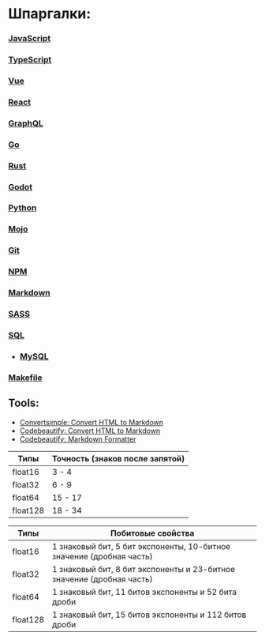 # Шпаргалки:

### [JavaScript](javascript)

### [TypeScript](typescript)

### [Vue](vue)

### [React](react)

### [GraphQL](graphql)

### [Go](go)

### [Rust](rust)

### [Godot](godot)

### [Python](python)

### [Mojo](mojo)

### [Git](git)

### [NPM](npm)

### [Markdown](markdown)

### [SASS](sass)

### [SQL](sql)

- ### [MySQL](mysql)

### [Makefile](makefile)

## Tools:

- [Convertsimple: Convert HTML to Markdown](https://www.convertsimple.com/convert-html-to-markdown)
- [Codebeautify: Convert HTML to Markdown](https://codebeautify.org/html-to-markdown)
- [Codebeautify: Markdown Formatter](https://codebeautify.org/markdown-formatter)

| Типы     | Точность (знаков после запятой) |
|----------|---------------------------------|
| float16  | 3 - 4                           |
| float32  | 6 - 9                           |
| float64  | 15 - 17                         |
| float128 | 18 - 34                         |

| Типы     | Побитовые свойства                                                    |
|----------|-----------------------------------------------------------------------|
| float16  | 1 знаковый бит, 5 бит экспоненты, 10-битное значение (дробная часть)  |
| float32  | 1 знаковый бит, 8 бит экспоненты и 23-битное значение (дробная часть) |
| float64  | 1 знаковый бит, 11 битов экспоненты и 52 бита дроби                   |
| float128 | 1 знаковый бит, 15 битов экспоненты и 112 битов дроби                 |
